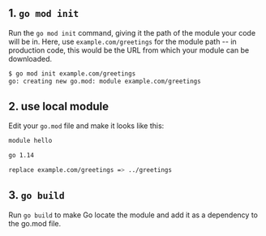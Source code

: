 
## 1. `go mod init`
Run the `go mod init` command, giving it the path of the module your code will be in. Here, use `example.com/greetings` for the module path -- in production code, this would be the URL from which your module can be downloaded.

```bash
$ go mod init example.com/greetings
go: creating new go.mod: module example.com/greetings
```

## 2. use local module

Edit your  `go.mod` file and make it looks like this:
```bash
module hello

go 1.14

replace example.com/greetings => ../greetings
```

## 3. `go build`

Run `go build` to make Go locate the module and add it as a dependency to the go.mod file.
